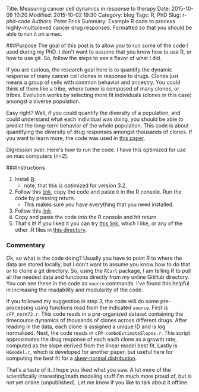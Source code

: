 Title: Measuring cancer cell dynamics in response to therapy
Date: 2015-10-09 10:20
Modified: 2015-10-02 19:30
Category: blog
Tags: R, PhD
Slug: r-phd-code
Authors: Peter Frick
Summary: Example R code to process highly-multiplexed cancer drug responses. Formatted so that *you* should be able to run it on a mac.

###Purpose
The goal of this post is to allow *you* to run some of the code I used during my PhD. 
I don't want to assume that you know how to use R, or how to use git. So, follow the steps to see a flavor of what I did.

If you are curious, the research goal here is to quantify the dynamic response of many
cancer cell clones in response to drugs. Clones just means a group of cells with common
behavior and ancestry. You could think of them like a tribe, where tumor is composed of many clones, or tribes. Evolution works by 
selecting more fit individuals (clones in this case) amongst a diverse population.

Easy right? Well, if you could quantify the diversity of a population, and could understand
 what each individual was doing, you should be able to predict the long-term behavior of the
 whole population. This code is about quantifying the diversity of drug responses amongst thousands of clones. If you want to learn more, the code was used in [this paper](http://www.ncbi.nlm.nih.gov/pubmed/25600161).

Digression over. Here's how to run the code. I have this optimized for use on mac computers (n=2).

###Instructions

1. Install [R](https://www.r-project.org).
    - note, that this is optimized for version 3.2.
2. Follow this [link](https://github.com/frickp/cFPpaper-Rcode/blob/master/copyPaste_rawDataAndPreprocessingScripts/LibraryLoader.R), copy the code and paste it in the R console. Run the code by pressing return.
    - This makes sure you have everything that you need installed.
3. Follow this [link](https://raw.githubusercontent.com/frickp/cFPpaper-Rcode/master/copyPaste_scripts/Fig3-BoxplotsAndLinearModels.r).
4. Copy and paste the code into the R console and hit return
5. That's it! If you liked it you can try [this link](https://raw.githubusercontent.com/frickp/cFPpaper-Rcode/master/copyPaste_scripts/Fig4-Drug-conc-cFP.R), which I like, or any of the other .R files in [this directory](https://github.com/frickp/cFPpaper-Rcode/tree/master/copyPaste_scripts).

### Commentary

Ok, so what is the code doing? Usually you have to point R to where the data are stored locally, but I don't want to assume you know how to do that or to clone a git directory.
So, using the `RCurl` package, I am telling R to pull all the needed data and functions directly from my online GitHub directory. You can see these in the code as `source` commands. I've found this helpful in increasing the readability and modularity of the code.

If you followed my suggestion in step 3, the code will do some pre-processing using functions read from the indicated `source`.
First is `cFP_norm72.r`. This code reads in a pre-organized dataset containing the timecourse dynamics of thousands of clones across different drugs. After reading in the data, each clone is assigned a unique ID and is log normalized.
Next, the code reads in `cFP-comboEstimateSlopes.r`. This script approximates the drug response of each each clone as a growth rate, computed as the slope derived from the linear model best fit.
Lastly is `HGmodel.r`, which is developed for another paper, but useful here for computing the best fit for a [skew-normal distribution](https://en.wikipedia.org/wiki/Skew_normal_distribution).

That's a taste of it. I hope you liked what you saw. A lot more of the scientifically interesting/math modeling stuff I'm much more proud of, but is not yet online (unpublished). Let me know if you like to talk about it offline.

